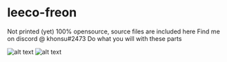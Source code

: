 # leeco-freon
Not printed (yet)
100% opensource, source files are included here
Find me on discord @ khonsu#2473
Do what you will with these parts

![alt text](https://cdn.discordapp.com/attachments/534139378772082749/784475122400362496/unknown.png)
![alt text](https://cdn.discordapp.com/attachments/534139378772082749/784475066335100959/unknown.png)
